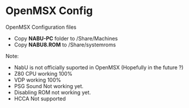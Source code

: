 # OpenMSX Config
OpenMSX Configuration files

- Copy **NABU-PC** folder to /Share/Machines
- Copy **NABU8.ROM** to /Share/systemroms
  
  
  
Note:
- NabU is not officially suported in OpenMSX (Hopefully in the future ?)
- Z80 CPU working 100%
- VDP working 100%
- PSG Sound Not working yet.
- Disabling ROM not working yet.
- HCCA Not supported
